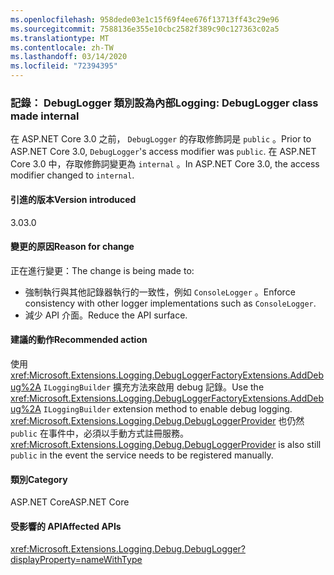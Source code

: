 ```yaml
---
ms.openlocfilehash: 958dede03e1c15f69f4ee676f13713ff43c29e96
ms.sourcegitcommit: 7588136e355e10cbc2582f389c90c127363c02a5
ms.translationtype: MT
ms.contentlocale: zh-TW
ms.lasthandoff: 03/14/2020
ms.locfileid: "72394395"
---
```

### <a name="logging-debuglogger-class-made-internal"></a><span data-ttu-id="fcd1b-101">記錄： DebugLogger 類別設為內部</span><span class="sxs-lookup"><span data-stu-id="fcd1b-101">Logging: DebugLogger class made internal</span></span>

<span data-ttu-id="fcd1b-102">在 ASP.NET Core 3.0 之前， `DebugLogger` 的存取修飾詞是 `public` 。</span><span class="sxs-lookup"><span data-stu-id="fcd1b-102">Prior to ASP.NET Core 3.0, `DebugLogger`'s access modifier was `public`.</span></span> <span data-ttu-id="fcd1b-103">在 ASP.NET Core 3.0 中，存取修飾詞變更為 `internal` 。</span><span class="sxs-lookup"><span data-stu-id="fcd1b-103">In ASP.NET Core 3.0, the access modifier changed to `internal`.</span></span>

#### <a name="version-introduced"></a><span data-ttu-id="fcd1b-104">引進的版本</span><span class="sxs-lookup"><span data-stu-id="fcd1b-104">Version introduced</span></span>

<span data-ttu-id="fcd1b-105">3.0</span><span class="sxs-lookup"><span data-stu-id="fcd1b-105">3.0</span></span>

#### <a name="reason-for-change"></a><span data-ttu-id="fcd1b-106">變更的原因</span><span class="sxs-lookup"><span data-stu-id="fcd1b-106">Reason for change</span></span>

<span data-ttu-id="fcd1b-107">正在進行變更：</span><span class="sxs-lookup"><span data-stu-id="fcd1b-107">The change is being made to:</span></span>

* <span data-ttu-id="fcd1b-108">強制執行與其他記錄器執行的一致性，例如 `ConsoleLogger` 。</span><span class="sxs-lookup"><span data-stu-id="fcd1b-108">Enforce consistency with other logger implementations such as `ConsoleLogger`.</span></span>
* <span data-ttu-id="fcd1b-109">減少 API 介面。</span><span class="sxs-lookup"><span data-stu-id="fcd1b-109">Reduce the API surface.</span></span>

#### <a name="recommended-action"></a><span data-ttu-id="fcd1b-110">建議的動作</span><span class="sxs-lookup"><span data-stu-id="fcd1b-110">Recommended action</span></span>

<span data-ttu-id="fcd1b-111">使用 <xref:Microsoft.Extensions.Logging.DebugLoggerFactoryExtensions.AddDebug%2A> `ILoggingBuilder` 擴充方法來啟用 debug 記錄。</span><span class="sxs-lookup"><span data-stu-id="fcd1b-111">Use the <xref:Microsoft.Extensions.Logging.DebugLoggerFactoryExtensions.AddDebug%2A> `ILoggingBuilder` extension method to enable debug logging.</span></span> <span data-ttu-id="fcd1b-112"><xref:Microsoft.Extensions.Logging.Debug.DebugLoggerProvider> 也仍然 `public` 在事件中，必須以手動方式註冊服務。</span><span class="sxs-lookup"><span data-stu-id="fcd1b-112"><xref:Microsoft.Extensions.Logging.Debug.DebugLoggerProvider> is also still `public` in the event the service needs to be registered manually.</span></span>

#### <a name="category"></a><span data-ttu-id="fcd1b-113">類別</span><span class="sxs-lookup"><span data-stu-id="fcd1b-113">Category</span></span>

<span data-ttu-id="fcd1b-114">ASP.NET Core</span><span class="sxs-lookup"><span data-stu-id="fcd1b-114">ASP.NET Core</span></span>

#### <a name="affected-apis"></a><span data-ttu-id="fcd1b-115">受影響的 API</span><span class="sxs-lookup"><span data-stu-id="fcd1b-115">Affected APIs</span></span>

<xref:Microsoft.Extensions.Logging.Debug.DebugLogger?displayProperty=nameWithType>

<!--

#### Affected APIs

`T:Microsoft.Extensions.Logging.Debug.DebugLogger`

-->
